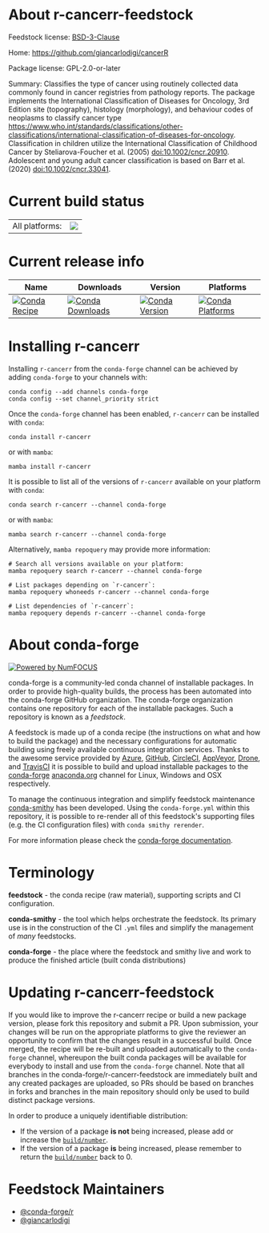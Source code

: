 About r-cancerr-feedstock
=========================

Feedstock license: [BSD-3-Clause](https://github.com/conda-forge/r-cancerr-feedstock/blob/main/LICENSE.txt)

Home: https://github.com/giancarlodigi/cancerR

Package license: GPL-2.0-or-later

Summary: Classifies the type of cancer using routinely collected data commonly found in cancer registries from pathology reports. The package implements the International Classification of Diseases for Oncology, 3rd Edition site (topography), histology (morphology), and behaviour codes of neoplasms to classify cancer type <https://www.who.int/standards/classifications/other-classifications/international-classification-of-diseases-for-oncology>. Classification in children utilize the International Classification of Childhood Cancer by Steliarova-Foucher et al. (2005) <doi:10.1002/cncr.20910>. Adolescent and young adult cancer classification is based on Barr et al. (2020) <doi:10.1002/cncr.33041>.

Current build status
====================


<table><tr><td>All platforms:</td>
    <td>
      <a href="https://dev.azure.com/conda-forge/feedstock-builds/_build/latest?definitionId=23389&branchName=main">
        <img src="https://dev.azure.com/conda-forge/feedstock-builds/_apis/build/status/r-cancerr-feedstock?branchName=main">
      </a>
    </td>
  </tr>
</table>

Current release info
====================

| Name | Downloads | Version | Platforms |
| --- | --- | --- | --- |
| [![Conda Recipe](https://img.shields.io/badge/recipe-r--cancerr-green.svg)](https://anaconda.org/conda-forge/r-cancerr) | [![Conda Downloads](https://img.shields.io/conda/dn/conda-forge/r-cancerr.svg)](https://anaconda.org/conda-forge/r-cancerr) | [![Conda Version](https://img.shields.io/conda/vn/conda-forge/r-cancerr.svg)](https://anaconda.org/conda-forge/r-cancerr) | [![Conda Platforms](https://img.shields.io/conda/pn/conda-forge/r-cancerr.svg)](https://anaconda.org/conda-forge/r-cancerr) |

Installing r-cancerr
====================

Installing `r-cancerr` from the `conda-forge` channel can be achieved by adding `conda-forge` to your channels with:

```
conda config --add channels conda-forge
conda config --set channel_priority strict
```

Once the `conda-forge` channel has been enabled, `r-cancerr` can be installed with `conda`:

```
conda install r-cancerr
```

or with `mamba`:

```
mamba install r-cancerr
```

It is possible to list all of the versions of `r-cancerr` available on your platform with `conda`:

```
conda search r-cancerr --channel conda-forge
```

or with `mamba`:

```
mamba search r-cancerr --channel conda-forge
```

Alternatively, `mamba repoquery` may provide more information:

```
# Search all versions available on your platform:
mamba repoquery search r-cancerr --channel conda-forge

# List packages depending on `r-cancerr`:
mamba repoquery whoneeds r-cancerr --channel conda-forge

# List dependencies of `r-cancerr`:
mamba repoquery depends r-cancerr --channel conda-forge
```


About conda-forge
=================

[![Powered by
NumFOCUS](https://img.shields.io/badge/powered%20by-NumFOCUS-orange.svg?style=flat&colorA=E1523D&colorB=007D8A)](https://numfocus.org)

conda-forge is a community-led conda channel of installable packages.
In order to provide high-quality builds, the process has been automated into the
conda-forge GitHub organization. The conda-forge organization contains one repository
for each of the installable packages. Such a repository is known as a *feedstock*.

A feedstock is made up of a conda recipe (the instructions on what and how to build
the package) and the necessary configurations for automatic building using freely
available continuous integration services. Thanks to the awesome service provided by
[Azure](https://azure.microsoft.com/en-us/services/devops/), [GitHub](https://github.com/),
[CircleCI](https://circleci.com/), [AppVeyor](https://www.appveyor.com/),
[Drone](https://cloud.drone.io/welcome), and [TravisCI](https://travis-ci.com/)
it is possible to build and upload installable packages to the
[conda-forge](https://anaconda.org/conda-forge) [anaconda.org](https://anaconda.org/)
channel for Linux, Windows and OSX respectively.

To manage the continuous integration and simplify feedstock maintenance
[conda-smithy](https://github.com/conda-forge/conda-smithy) has been developed.
Using the ``conda-forge.yml`` within this repository, it is possible to re-render all of
this feedstock's supporting files (e.g. the CI configuration files) with ``conda smithy rerender``.

For more information please check the [conda-forge documentation](https://conda-forge.org/docs/).

Terminology
===========

**feedstock** - the conda recipe (raw material), supporting scripts and CI configuration.

**conda-smithy** - the tool which helps orchestrate the feedstock.
                   Its primary use is in the construction of the CI ``.yml`` files
                   and simplify the management of *many* feedstocks.

**conda-forge** - the place where the feedstock and smithy live and work to
                  produce the finished article (built conda distributions)


Updating r-cancerr-feedstock
============================

If you would like to improve the r-cancerr recipe or build a new
package version, please fork this repository and submit a PR. Upon submission,
your changes will be run on the appropriate platforms to give the reviewer an
opportunity to confirm that the changes result in a successful build. Once
merged, the recipe will be re-built and uploaded automatically to the
`conda-forge` channel, whereupon the built conda packages will be available for
everybody to install and use from the `conda-forge` channel.
Note that all branches in the conda-forge/r-cancerr-feedstock are
immediately built and any created packages are uploaded, so PRs should be based
on branches in forks and branches in the main repository should only be used to
build distinct package versions.

In order to produce a uniquely identifiable distribution:
 * If the version of a package **is not** being increased, please add or increase
   the [``build/number``](https://docs.conda.io/projects/conda-build/en/latest/resources/define-metadata.html#build-number-and-string).
 * If the version of a package **is** being increased, please remember to return
   the [``build/number``](https://docs.conda.io/projects/conda-build/en/latest/resources/define-metadata.html#build-number-and-string)
   back to 0.

Feedstock Maintainers
=====================

* [@conda-forge/r](https://github.com/orgs/conda-forge/teams/r/)
* [@giancarlodigi](https://github.com/giancarlodigi/)

